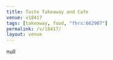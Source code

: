 ```yaml
---
title: Taste Takeaway and Cafe
venue: v18417
tags: [takeaway, food, "fhrs:662907"]
permalink: /v/18417/
layout: venue
---
```

null